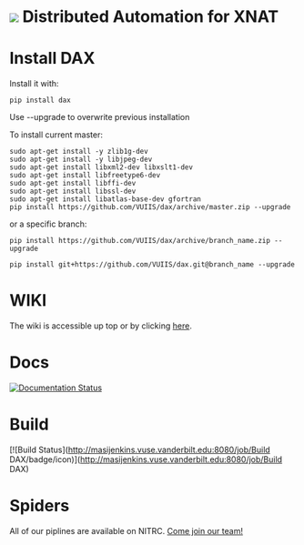 ![](https://github.com/VUIIS/dax/blob/master/docs/images/dax_logo.png)
Distributed Automation for XNAT
===

# Install DAX

Install it with:

~~~~~~~~
pip install dax
~~~~~~~~

Use --upgrade to overwrite previous installation

To install current master:
~~~~~~~~
sudo apt-get install -y zlib1g-dev
sudo apt-get install -y libjpeg-dev
sudo apt-get install libxml2-dev libxslt1-dev
sudo apt-get install libfreetype6-dev
sudo apt-get install libffi-dev
sudo apt-get install libssl-dev
sudo apt-get install libatlas-base-dev gfortran
pip install https://github.com/VUIIS/dax/archive/master.zip --upgrade
~~~~~~~~

or a specific branch:

~~~~~~~~
pip install https://github.com/VUIIS/dax/archive/branch_name.zip --upgrade

pip install git+https://github.com/VUIIS/dax.git@branch_name --upgrade
~~~~~~~~

# WIKI

The wiki is accessible up top or by clicking [here](https://github.com/VUIIS/dax/wiki).

# Docs
[![Documentation Status](https://readthedocs.org/projects/dax/badge/?version=master)](http://dax.readthedocs.org/en/master/?badge=master)

# Build
[![Build Status](http://masijenkins.vuse.vanderbilt.edu:8080/job/Build DAX/badge/icon)](http://masijenkins.vuse.vanderbilt.edu:8080/job/Build DAX)

# Spiders
All of our piplines are available on NITRC. [Come join our team!](https://www.nitrc.org/projects/masimatlab)
